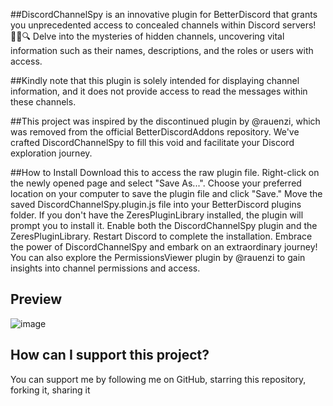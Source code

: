 ##DiscordChannelSpy is an innovative plugin for BetterDiscord that grants you unprecedented access to concealed channels within Discord servers! 🕵️‍♂️🔍 Delve into the mysteries of hidden channels, uncovering vital information such as their names, descriptions, and the roles or users with access.

##Kindly note that this plugin is solely intended for displaying channel information, and it does not provide access to read the messages within these channels.

##This project was inspired by the discontinued plugin by @rauenzi, which was removed from the official BetterDiscordAddons repository. We've crafted DiscordChannelSpy to fill this void and facilitate your Discord exploration journey.

##How to Install
Download this to access the raw plugin file.
Right-click on the newly opened page and select "Save As...".
Choose your preferred location on your computer to save the plugin file and click "Save."
Move the saved DiscordChannelSpy.plugin.js file into your BetterDiscord plugins folder.
If you don't have the ZeresPluginLibrary installed, the plugin will prompt you to install it.
Enable both the DiscordChannelSpy plugin and the ZeresPluginLibrary.
Restart Discord to complete the installation.
Embrace the power of DiscordChannelSpy and embark on an extraordinary journey!
You can also explore the PermissionsViewer plugin by @rauenzi to gain insights into channel permissions and access.

## Preview
![image](https://user-images.githubusercontent.com/54294419/225766894-48d40546-ed7a-4794-888f-f0aafba26100.png)

## How can I support this project?
You can support me by following me on GitHub, starring this repository, forking it, sharing it


